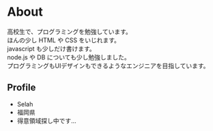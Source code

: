 # About
高校生で、プログラミングを勉強しています。  
ほんの少し HTML や CSS をいじれます。  
javascript も少しだけ書けます。  
node.js や DB についても少し勉強しました。  
プログラミングもUIデザインもできるようなエンジニアを目指しています。  

## Profile
- Selah
- 福岡県
- 得意領域探し中です…
